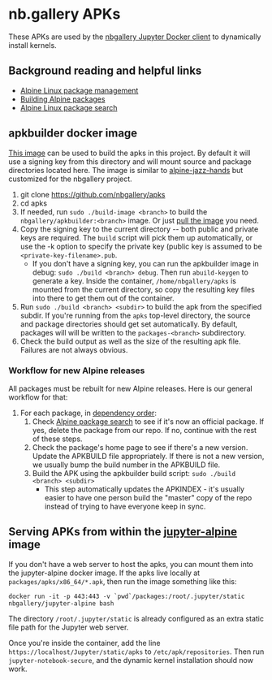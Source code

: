 # nb.gallery APKs 

These APKs are used by the [nbgallery Jupyter Docker client](https://github.com/nbgallery/jupyter-docker) to dynamically install kernels. 

## Background reading and helpful links

 * [Alpine Linux package management](https://wiki.alpinelinux.org/wiki/Alpine_Linux_package_management)
 * [Building Alpine packages](http://wiki.alpinelinux.org/wiki/Creating_an_Alpine_package)
 * [Alpine Linux package search](https://pkgs.alpinelinux.org/packages)
 
## apkbuilder docker image

[This image](https://hub.docker.com/r/nbgallery/apkbuilder/) can be used to build the apks in this project.  By default it will use a signing key from this directory and will mount source and package directories located here.  The image is similar to [alpine-jazz-hands](https://github.com/madedotcom/alpine-jazz-hands) but customized for the nbgallery project.

1. git clone https://github.com/nbgallery/apks
2. cd apks
3. If needed, run `sudo ./build-image <branch>` to build the `nbgallery/apkbuilder:<branch>` image.  Or just [pull the image](https://hub.docker.com/r/nbgallery/apkbuilder/) you need.
4. Copy the signing key to the current directory -- both public and private keys are required.  The `build` script will pick them up automatically, or use the -k option to specify the private key (public key is assumed to be `<private-key-filename>.pub`.
    * If you don't have a signing key, you can run the apkbuilder image in debug: `sudo ./build <branch> debug`.  Then run `abuild-keygen` to generate a key.  Inside the container, `/home/nbgallery/apks` is mounted from the current directory, so copy the resulting key files into there to get them out of the container.
5. Run `sudo ./build <branch> <subdir>` to build the apk from the specified subdir.  If you're running from the `apks` top-level directory, the source and package directories should get set automatically.  By default, packages will will be written to the `packages-<branch>` subdirectory.
6. Check the build output as well as the size of the resulting apk file.  Failures are not always obvious.

### Workflow for new Alpine releases

All packages must be rebuilt for new Alpine releases.  Here is our general workflow for that:

1. For each package, in [dependency order](dependencies.md):
   1. Check [Alpine package search](https://pkgs.alpinelinux.org/packages) to see if it's now an official package.  If yes, delete the package from our repo.  If no, continue with the rest of these steps.
   2. Check the package's home page to see if there's a new version.  Update the APKBUILD file appropriately.  If there is not a new version, we usually bump the build number in the APKBUILD file.
   3. Build the APK using the apkbuilder build script: `sudo ./build <branch> <subdir>`
      * This step automatically updates the APKINDEX - it's usually easier to have one person build the "master" copy of the repo instead of trying to have everyone keep in sync.
    
## Serving APKs from within the [jupyter-alpine](https://github.com/nbgallery/jupyter-docker) image

If you don't have a web server to host the apks, you can mount them into the jupyter-alpine docker image.  If the apks live locally at `packages/apks/x86_64/*.apk`, then run the image something like this:

```
docker run -it -p 443:443 -v `pwd`/packages:/root/.jupyter/static nbgallery/jupyter-alpine bash
```

The directory `/root/.jupyter/static` is already configured as an extra static file path for the Jupyter web server.

Once you're inside the container, add the line `https://localhost/Jupyter/static/apks` to `/etc/apk/repositories`.  Then run `jupyter-notebook-secure`, and the dynamic kernel installation should now work.
